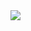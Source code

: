 
 <img src="https://user-images.githubusercontent.com/104936042/177612040-e63e8d3b-1404-4de3-94c8-5581c73c5933.png"/>
 

